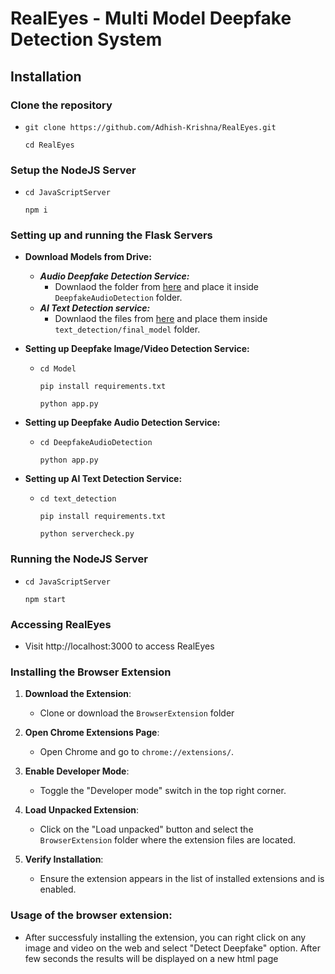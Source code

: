 # RealEyes - Multi Model Deepfake Detection System

## Installation

### Clone the repository
  - ```
    git clone https://github.com/Adhish-Krishna/RealEyes.git
    ```
    ```
    cd RealEyes
    ```
### Setup the NodeJS Server
  - ```
    cd JavaScriptServer
    ```
    ```
    npm i
    ```
### Setting up and running the Flask Servers
-   **Download Models from Drive:**
    - ***Audio Deepfake Detection Service:***
      - Downlaod the folder from [here]() and place it inside `DeepfakeAudioDetection` folder.
    - ***AI Text Detection service:***
      - Downlaod the files from [here](https://drive.google.com/drive/folders/1fDZMmW6jVsaXM_EkJBCHU1Sm9Gk-7F4h?usp=sharing) and place them inside `text_detection/final_model` folder.

-   **Setting up Deepfake Image/Video Detection Service:**
    - ```
      cd Model
      ```
      ```
      pip install requirements.txt
      ```
      ```
      python app.py
      ```

-   **Setting up Deepfake Audio Detection Service:**
    - ```
      cd DeepfakeAudioDetection
      ```
      ```
      python app.py
      ```

-   **Setting up AI Text Detection Service:**
    - ```
      cd text_detection
      ```
      ```
      pip install requirements.txt
      ```
      ```
      python servercheck.py
      ```

### Running the NodeJS Server
  - ```
    cd JavaScriptServer
    ```
    ```
    npm start
    ```
### Accessing RealEyes
  - Visit http://localhost:3000 to access RealEyes

### Installing the Browser Extension
1. **Download the Extension**:
   - Clone or download the `BrowserExtension` folder

2. **Open Chrome Extensions Page**:
   - Open Chrome and go to `chrome://extensions/`.

3. **Enable Developer Mode**:
   - Toggle the "Developer mode" switch in the top right corner.

4. **Load Unpacked Extension**:
   - Click on the "Load unpacked" button and select the `BrowserExtension` folder where the extension files are located.

5. **Verify Installation**:
   - Ensure the extension appears in the list of installed extensions and is enabled.

### Usage of the browser extension:
   - After successfuly installing the extension, you can right click on any image and video on the web and select "Detect Deepfake" option. After few seconds the results will be displayed on a new html page
